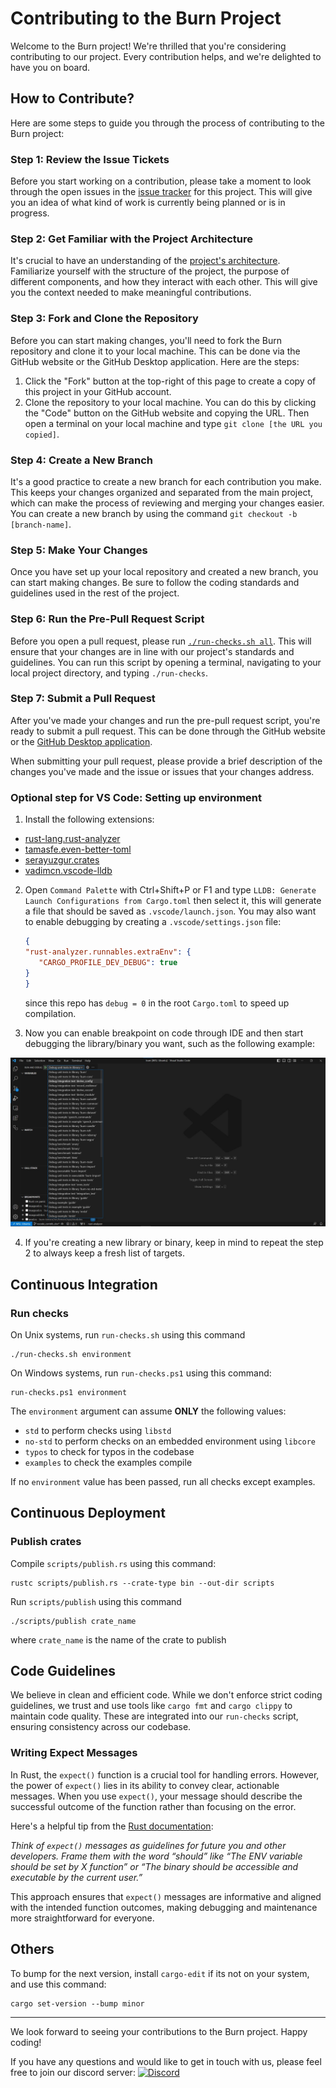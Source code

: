 # Contributing to the Burn Project

Welcome to the Burn project! We're thrilled that you're considering contributing to our project.
Every contribution helps, and we're delighted to have you on board.

## How to Contribute?

Here are some steps to guide you through the process of contributing to the Burn project:

### Step 1: Review the Issue Tickets

Before you start working on a contribution, please take a moment to look through the open issues in
the [issue tracker](https://github.com/tracel-ai/burn/issues) for this project. This will give you an
idea of what kind of work is currently being planned or is in progress.

### Step 2: Get Familiar with the Project Architecture

It's crucial to have an understanding of the [project's architecture](https://github.com/tracel-ai/burn/tree/main/contributor-book/src/project-architecture). Familiarize
yourself with the structure of the project, the purpose of different components, and how they
interact with each other. This will give you the context needed to make meaningful contributions.

### Step 3: Fork and Clone the Repository

Before you can start making changes, you'll need to fork the Burn repository and clone it to your
local machine. This can be done via the GitHub website or the GitHub Desktop application. Here are
the steps:

1. Click the "Fork" button at the top-right of this page to create a copy of this project in your
   GitHub account.
2. Clone the repository to your local machine. You can do this by clicking the "Code" button on the
   GitHub website and copying the URL. Then open a terminal on your local machine and type
   `git clone [the URL you copied]`.

### Step 4: Create a New Branch

It's a good practice to create a new branch for each contribution you make. This keeps your changes
organized and separated from the main project, which can make the process of reviewing and merging
your changes easier. You can create a new branch by using the command
`git checkout -b [branch-name]`.

### Step 5: Make Your Changes

Once you have set up your local repository and created a new branch, you can start making changes.
Be sure to follow the coding standards and guidelines used in the rest of the project.

### Step 6: Run the Pre-Pull Request Script

Before you open a pull request, please run [`./run-checks.sh all`](/run-checks.sh). This
will ensure that your changes are in line with our project's standards and guidelines. You can run
this script by opening a terminal, navigating to your local project directory, and typing
`./run-checks`.

### Step 7: Submit a Pull Request

After you've made your changes and run the pre-pull request script, you're ready to submit a pull
request. This can be done through the GitHub website or the
[GitHub Desktop application](https://desktop.github.com/).

When submitting your pull request, please provide a brief description of the changes you've made and
the issue or issues that your changes address.

### Optional step for VS Code: Setting up environment

1. Install the following extensions:

- [rust-lang.rust-analyzer](https://marketplace.visualstudio.com/items?itemName=rust-lang.rust-analyzer)
- [tamasfe.even-better-toml](https://marketplace.visualstudio.com/items?itemName=tamasfe.even-better-toml)
- [serayuzgur.crates](https://marketplace.visualstudio.com/items?itemName=serayuzgur.crates)
- [vadimcn.vscode-lldb](https://marketplace.visualstudio.com/items?itemName=vadimcn.vscode-lldb)

2. Open `Command Palette` with Ctrl+Shift+P or F1 and type `LLDB: Generate Launch Configurations from Cargo.toml` then select it, this will generate a file that should be saved as `.vscode/launch.json`.
You may also want to enable debugging by creating a `.vscode/settings.json` file:
   ```json
   {
   "rust-analyzer.runnables.extraEnv": {
      "CARGO_PROFILE_DEV_DEBUG": true
   }
   }
   ```
   since this repo has `debug = 0` in the root `Cargo.toml` to speed up compilation.

3. Now you can enable breakpoint on code through IDE and then start debugging the library/binary you want, such as the following example:

<div align="center">
<img src="./contributor-book/src/getting-started/debug-options-vscode.png" width="700px"/>
<div align="left">

4. If you're creating a new library or binary, keep in mind to repeat the step 2 to always keep a fresh list of targets.

## Continuous Integration

### Run checks

On Unix systems, run `run-checks.sh` using this command

```
./run-checks.sh environment
```

On Windows systems, run `run-checks.ps1` using this command:

```
run-checks.ps1 environment
```

The `environment` argument can assume **ONLY** the following values:

- `std` to perform checks using `libstd`
- `no-std` to perform checks on an embedded environment using `libcore`
- `typos` to check for typos in the codebase
- `examples` to check the examples compile

If no `environment` value has been passed, run all checks except examples.

## Continuous Deployment

### Publish crates

Compile `scripts/publish.rs` using this command:

```
rustc scripts/publish.rs --crate-type bin --out-dir scripts
```

Run `scripts/publish` using this command

```
./scripts/publish crate_name
```

where `crate_name` is the name of the crate to publish

## Code Guidelines

We believe in clean and efficient code. While we don't enforce strict coding guidelines, we trust
and use tools like `cargo fmt` and `cargo clippy` to maintain code quality. These are integrated
into our `run-checks` script, ensuring consistency across our codebase.

### Writing Expect Messages

In Rust, the `expect()` function is a crucial tool for handling errors. However, the power of
`expect()` lies in its ability to convey clear, actionable messages. When you use `expect()`, your
message should describe the successful outcome of the function rather than focusing on the error.

Here's a helpful tip from the [Rust documentation](https://doc.rust-lang.org/std/result/enum.Result.html#recommended-message-style):

_Think of `expect()` messages as guidelines for future you and other developers. Frame them with the word “should” like “The ENV variable should be set by X function” or “The binary should be accessible and executable by the current user.”_

This approach ensures that `expect()` messages are informative and aligned with the intended
function outcomes, making debugging and maintenance more straightforward for everyone.

## Others

To bump for the next version, install `cargo-edit` if its not on your system, and use this command:

```
cargo set-version --bump minor
```

---

We look forward to seeing your contributions to the Burn project. Happy coding!

If you have any questions and would like to get in touch with us, please feel free to join our
discord server:
[![Discord](https://img.shields.io/discord/1038839012602941528.svg?color=7289da&&logo=discord)](https://discord.gg/uPEBbYYDB6)
